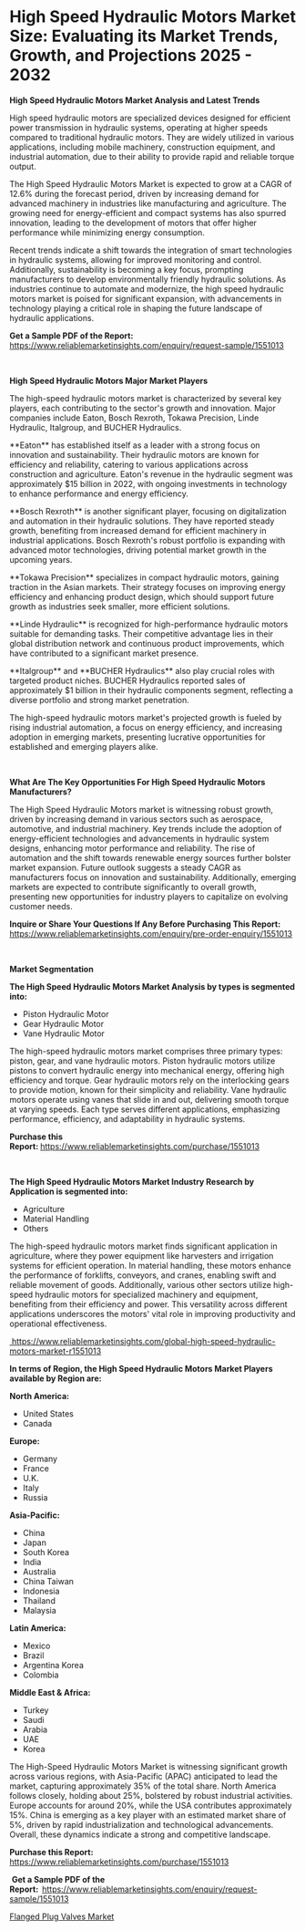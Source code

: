 <p><h1>High Speed Hydraulic Motors Market Size: Evaluating its Market Trends, Growth, and Projections 2025 - 2032</h1></p><p><strong>High Speed Hydraulic Motors Market Analysis and Latest Trends</strong></p>
<p><p>High speed hydraulic motors are specialized devices designed for efficient power transmission in hydraulic systems, operating at higher speeds compared to traditional hydraulic motors. They are widely utilized in various applications, including mobile machinery, construction equipment, and industrial automation, due to their ability to provide rapid and reliable torque output.</p><p>The High Speed Hydraulic Motors Market is expected to grow at a CAGR of 12.6% during the forecast period, driven by increasing demand for advanced machinery in industries like manufacturing and agriculture. The growing need for energy-efficient and compact systems has also spurred innovation, leading to the development of motors that offer higher performance while minimizing energy consumption.</p><p>Recent trends indicate a shift towards the integration of smart technologies in hydraulic systems, allowing for improved monitoring and control. Additionally, sustainability is becoming a key focus, prompting manufacturers to develop environmentally friendly hydraulic solutions. As industries continue to automate and modernize, the high speed hydraulic motors market is poised for significant expansion, with advancements in technology playing a critical role in shaping the future landscape of hydraulic applications.</p></p>
<p><strong>Get a Sample PDF of the Report:&nbsp;</strong> <a href="https://www.reliablemarketinsights.com/enquiry/request-sample/1551013?utm_campaign=3523&utm_medium=2&utm_source=Github&utm_content=ia&utm_term=08042025&utm_id=high-speed-hydraulic-motors">https://www.reliablemarketinsights.com/enquiry/request-sample/1551013</a></p>
<p>&nbsp;</p>
<p><strong>High Speed Hydraulic Motors Major Market Players</strong></p>
<p><p>The high-speed hydraulic motors market is characterized by several key players, each contributing to the sector's growth and innovation. Major companies include Eaton, Bosch Rexroth, Tokawa Precision, Linde Hydraulic, Italgroup, and BUCHER Hydraulics.</p><p>**Eaton** has established itself as a leader with a strong focus on innovation and sustainability. Their hydraulic motors are known for efficiency and reliability, catering to various applications across construction and agriculture. Eaton's revenue in the hydraulic segment was approximately $15 billion in 2022, with ongoing investments in technology to enhance performance and energy efficiency.</p><p>**Bosch Rexroth** is another significant player, focusing on digitalization and automation in their hydraulic solutions. They have reported steady growth, benefiting from increased demand for efficient machinery in industrial applications. Bosch Rexroth's robust portfolio is expanding with advanced motor technologies, driving potential market growth in the upcoming years.</p><p>**Tokawa Precision** specializes in compact hydraulic motors, gaining traction in the Asian markets. Their strategy focuses on improving energy efficiency and enhancing product design, which should support future growth as industries seek smaller, more efficient solutions.</p><p>**Linde Hydraulic** is recognized for high-performance hydraulic motors suitable for demanding tasks. Their competitive advantage lies in their global distribution network and continuous product improvements, which have contributed to a significant market presence.</p><p>**Italgroup** and **BUCHER Hydraulics** also play crucial roles with targeted product niches. BUCHER Hydraulics reported sales of approximately $1 billion in their hydraulic components segment, reflecting a diverse portfolio and strong market penetration.</p><p>The high-speed hydraulic motors market's projected growth is fueled by rising industrial automation, a focus on energy efficiency, and increasing adoption in emerging markets, presenting lucrative opportunities for established and emerging players alike.</p></p>
<p>&nbsp;</p>
<p><strong>What Are The Key Opportunities For High Speed Hydraulic Motors Manufacturers?</strong></p>
<p><p>The High Speed Hydraulic Motors market is witnessing robust growth, driven by increasing demand in various sectors such as aerospace, automotive, and industrial machinery. Key trends include the adoption of energy-efficient technologies and advancements in hydraulic system designs, enhancing motor performance and reliability. The rise of automation and the shift towards renewable energy sources further bolster market expansion. Future outlook suggests a steady CAGR as manufacturers focus on innovation and sustainability. Additionally, emerging markets are expected to contribute significantly to overall growth, presenting new opportunities for industry players to capitalize on evolving customer needs.</p></p>
<p><strong>Inquire or Share Your Questions If Any Before Purchasing This Report:</strong> <a href="https://www.reliablemarketinsights.com/enquiry/pre-order-enquiry/1551013?utm_campaign=3523&utm_medium=2&utm_source=Github&utm_content=ia&utm_term=08042025&utm_id=high-speed-hydraulic-motors">https://www.reliablemarketinsights.com/enquiry/pre-order-enquiry/1551013</a></p>
<p>&nbsp;</p>
<p><strong>Market Segmentation</strong></p>
<p><strong>The High Speed Hydraulic Motors Market Analysis by types is segmented into:</strong></p>
<p><ul><li>Piston Hydraulic Motor</li><li>Gear Hydraulic Motor</li><li>Vane Hydraulic Motor</li></ul></p>
<p><p>The high-speed hydraulic motors market comprises three primary types: piston, gear, and vane hydraulic motors. Piston hydraulic motors utilize pistons to convert hydraulic energy into mechanical energy, offering high efficiency and torque. Gear hydraulic motors rely on the interlocking gears to provide motion, known for their simplicity and reliability. Vane hydraulic motors operate using vanes that slide in and out, delivering smooth torque at varying speeds. Each type serves different applications, emphasizing performance, efficiency, and adaptability in hydraulic systems.</p></p>
<p><strong>Purchase this Report:&nbsp;</strong><a href="https://www.reliablemarketinsights.com/purchase/1551013?utm_campaign=3523&utm_medium=2&utm_source=Github&utm_content=ia&utm_term=08042025&utm_id=high-speed-hydraulic-motors">https://www.reliablemarketinsights.com/purchase/1551013</a></p>
<p>&nbsp;</p>
<p><strong>The High Speed Hydraulic Motors Market Industry Research by Application is segmented into:</strong></p>
<p><ul><li>Agriculture</li><li>Material Handling</li><li>Others</li></ul></p>
<p><p>The high-speed hydraulic motors market finds significant application in agriculture, where they power equipment like harvesters and irrigation systems for efficient operation. In material handling, these motors enhance the performance of forklifts, conveyors, and cranes, enabling swift and reliable movement of goods. Additionally, various other sectors utilize high-speed hydraulic motors for specialized machinery and equipment, benefiting from their efficiency and power. This versatility across different applications underscores the motors' vital role in improving productivity and operational effectiveness.</p></p>
<p><a href="https://www.reliablemarketinsights.com/global-high-speed-hydraulic-motors-market-r1551013?utm_campaign=3523&utm_medium=2&utm_source=Github&utm_content=ia&utm_term=08042025&utm_id=high-speed-hydraulic-motors">&nbsp;https://www.reliablemarketinsights.com/global-high-speed-hydraulic-motors-market-r1551013</a></p>
<p><strong>In terms of Region, the High Speed Hydraulic Motors Market Players available by Region are:</strong></p>
<p>
    <p> <strong> North America: </strong>
        <ul>
            <li>United States</li>
            <li>Canada</li>
        </ul>
        </p> 
    <p> <strong> Europe: </strong>
        <ul>
            <li>Germany</li>
            <li>France</li>
            <li>U.K.</li>
            <li>Italy</li>
            <li>Russia</li>
        </ul>
        </p> 
    <p> <strong> Asia-Pacific: </strong>
        <ul>
            <li>China</li>
            <li>Japan</li>
            <li>South Korea</li>
            <li>India</li>
            <li>Australia</li>
            <li>China Taiwan</li>
            <li>Indonesia</li>
            <li>Thailand</li>
            <li>Malaysia</li>
        </ul>
        </p> 
    <p> <strong> Latin America: </strong>
        <ul>
            <li>Mexico</li>
            <li>Brazil</li>
            <li>Argentina Korea</li>
            <li>Colombia</li>
        </ul>
        </p> 
    <p> <strong> Middle East & Africa: </strong>
        <ul>
            <li>Turkey</li>
            <li>Saudi</li>
            <li>Arabia</li>
            <li>UAE</li>
            <li>Korea</li>
        </ul>
    </p>
    </p>
<p><p>The High-Speed Hydraulic Motors Market is witnessing significant growth across various regions, with Asia-Pacific (APAC) anticipated to lead the market, capturing approximately 35% of the total share. North America follows closely, holding about 25%, bolstered by robust industrial activities. Europe accounts for around 20%, while the USA contributes approximately 15%. China is emerging as a key player with an estimated market share of 5%, driven by rapid industrialization and technological advancements. Overall, these dynamics indicate a strong and competitive landscape.</p></p>
<p><strong>Purchase this Report: </strong><a href="https://www.reliablemarketinsights.com/purchase/1551013?utm_campaign=3523&utm_medium=2&utm_source=Github&utm_content=ia&utm_term=08042025&utm_id=high-speed-hydraulic-motors">https://www.reliablemarketinsights.com/purchase/1551013</a></p>
<p>&nbsp;<strong>Get a Sample PDF of the Report:&nbsp;&nbsp;</strong><a href="https://www.reliablemarketinsights.com/enquiry/request-sample/1551013?utm_campaign=3523&utm_medium=2&utm_source=Github&utm_content=ia&utm_term=08042025&utm_id=high-speed-hydraulic-motors">https://www.reliablemarketinsights.com/enquiry/request-sample/1551013</a></p>
<p><strong></strong></p>
<p><p><a href="https://github.com/tafuaraasswn/Market-Research-Report-List-1/blob/main/flanged-plug-valves-market.md?utm_campaign=3523&utm_medium=2&utm_source=Github&utm_content=ia&utm_term=08042025&utm_id=high-speed-hydraulic-motors">Flanged Plug Valves Market</a></p></p>